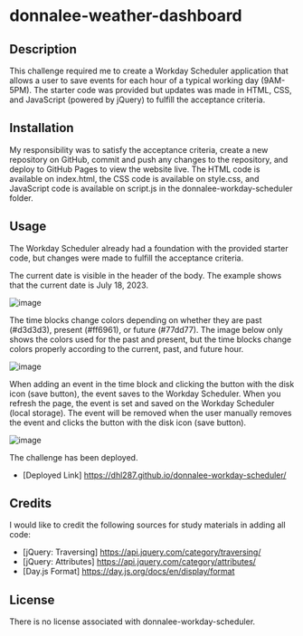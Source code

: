 # donnalee-weather-dashboard

## Description
This challenge required me to create a Workday Scheduler application that allows a user to save events for each hour of a typical working day (9AM-5PM). The starter code was provided but updates was made in HTML, CSS, and JavaScript (powered by jQuery) to fulfill the acceptance criteria. 

## Installation
My responsibility was to satisfy the acceptance criteria, create a new repository on GitHub, commit and push any changes to the repository, and deploy to GitHub Pages to view the website live. The HTML code is available on index.html, the CSS code is available on style.css, and JavaScript code is available on script.js in the donnalee-workday-scheduler folder.

## Usage
The Workday Scheduler already had a foundation with the provided starter code, but changes were made to fulfill the acceptance criteria. 

The current date is visible in the header of the body. The example shows that the current date is July 18, 2023.

![image](https://github.com/dhl287/donnalee-workday-scheduler/assets/133473429/f60723d0-9693-41e5-bf82-e1dbf9d883f7)

The time blocks change colors depending on whether they are past (#d3d3d3), present (#ff6961), or future (#77dd77). The image below only shows the colors used for the past and present, but the time blocks change colors properly according to the current, past, and future hour.

![image](https://github.com/dhl287/donnalee-workday-scheduler/assets/133473429/c72cad2a-ca6c-4da5-a561-9a232d17c047)

When adding an event in the time block and clicking the button with the disk icon (save button), the event saves to the Workday Scheduler. When you refresh the page, the event is set and saved on the Workday Scheduler (local storage). The event will be removed when the user manually removes the event and clicks the button with the disk icon (save button).

![image](https://github.com/dhl287/donnalee-workday-scheduler/assets/133473429/7dc1cac1-4451-45ea-8558-0b6184bbf174)

The challenge has been deployed. 
* [Deployed Link] https://dhl287.github.io/donnalee-workday-scheduler/ 

## Credits
I would like to credit the following sources for study materials in adding all code: 

* [jQuery: Traversing] https://api.jquery.com/category/traversing/ 
* [jQuery: Attributes] https://api.jquery.com/category/attributes/ 
* [Day.js Format] https://day.js.org/docs/en/display/format 

## License
There is no license associated with donnalee-workday-scheduler.
